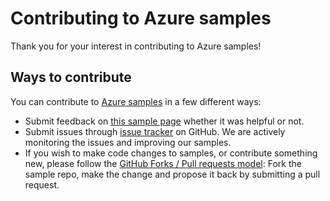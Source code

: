 # Contributing to Azure samples

Thank you for your interest in contributing to Azure samples!

## Ways to contribute

You can contribute to [Azure samples](https://github.com/Azure-Samples/app-service-dotnet-manage-web-apps-on-linux) in a few different ways:

- Submit feedback on [this sample page](https://azure.microsoft.com/documentation/samples/app-service-dotnet-manage-web-apps-on-linux/) whether it was helpful or not.  
- Submit issues through [issue tracker](https://github.com/Azure-Samples/app-service-dotnet-manage-web-apps-on-linux/issues) on GitHub. We are actively monitoring the issues and improving our samples.
- If you wish to make code changes to samples, or contribute something new, please follow the [GitHub Forks / Pull requests model](https://help.github.com/articles/fork-a-repo/): Fork the sample repo, make the change and propose it back by submitting a pull request.